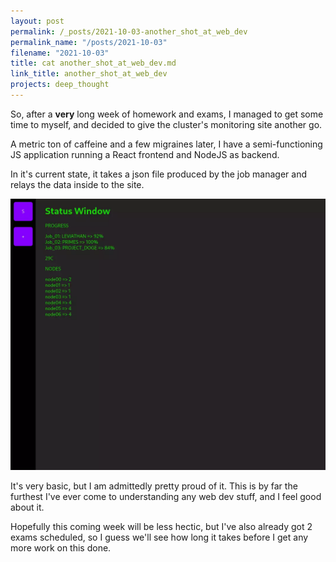```yaml
---
layout: post
permalink: /_posts/2021-10-03-another_shot_at_web_dev
permalink_name: "/posts/2021-10-03"
filename: "2021-10-03"
title: cat another_shot_at_web_dev.md
link_title: another_shot_at_web_dev
projects: deep_thought
---
```

So, after a **very** long week of homework and exams, I managed to get some time to myself, and decided to give the cluster's monitoring site another go.

A metric ton of caffeine and a few migraines later, I have a semi-functioning JS application running a React frontend and NodeJS as backend.

In it's current state, it takes a json file produced by the job manager and relays the data inside to the site.

![site](/assets/images/deep_thought_site_1.webp)

It's very basic, but I am admittedly pretty proud of it. This is by far the furthest I've ever come to understanding any web dev stuff, and I feel good about it.

Hopefully this coming week will be less hectic, but I've also already got 2 exams scheduled, so I guess we'll see how long it takes before I get any more work on this done.
